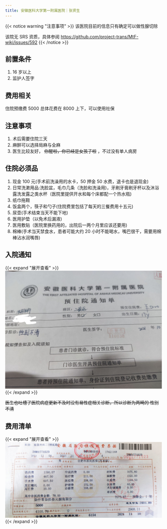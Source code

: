 ```yaml
---
title: 安徽医科大学第一附属医院｜张贤生
---
```


{{< notice warning "注意事项" >}}
该医院目前的信息只有确定可以做性腺切除

该院无 SRS 资质，具体参阅 <https://github.com/project-trans/MtF-wiki/issues/592>
{{< /notice >}}

## 前置条件

1. 16 岁以上
1. 监护人签字

## 费用相关

住院预缴费 5000
总体花费在 8000 上下，可以使用社保

## 注意事项

1. 术后需要住院三天
1. 麻醉可以选择局麻与全麻
1. 医生比较友好， ~~你醒啦，你已经是女孩子啦~~ ，不过没有单人病房

## 住院必须品

1. 现金 100 元(手术前洗澡用的水卡，50 押金 50 水费，退卡也是退现金)
1. 日常洗漱用品:洗脸盆，毛巾几条（洗脸和洗澡用)，牙刷牙膏刷牙杯以及沐浴露洗发露之类水杯（医院里提供开水和每个床都配一个热水瓶)
1. 纸巾拖鞋
1. 饭盒两个，筷子和勺子(住院费里包括了每天的三餐费用十五元)
1. 尿壶(手术结束当天不能下地)
1. 医用护垫（以免术后漏液)
1. 医用敷贴（医院里换药用的，出院后一两个月里应该还要用)
1. 棉棒(手术当天禁食水，患者可能大约 20 小时不能喝水，嘴巴很干，需要用棉棒沾水润嘴唇)

## 入院通知

{{< expand "展开查看" >}}
![ayfy-medical-record](ayfy-medical-record.jpg)
{{< /expand >}}

~~医生也吐槽了医院病症更新不及时没有易性症相关诊断，所以诊断为两畸的 性别不清~~

## 费用清单

{{< expand "展开查看" >}}
![ayfy-medical-record](ayfy-bill.jpg)
{{< /expand >}}
